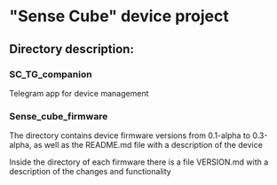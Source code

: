 # "Sense Cube" device project

## Directory description:

### SC_TG_companion
Telegram app for device management

### Sense_cube_firmware
The directory contains device firmware versions from 0.1-alpha to 0.3-alpha, as well as the README.md file with a description of the device

Inside the directory of each firmware there is a file VERSION.md with a description of the changes and functionality
